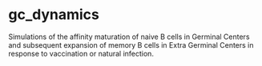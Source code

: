 # gc_dynamics
Simulations of the affinity maturation of naive B cells in Germinal Centers and subsequent expansion of memory B cells in Extra Germinal Centers in response to vaccination or natural infection.
